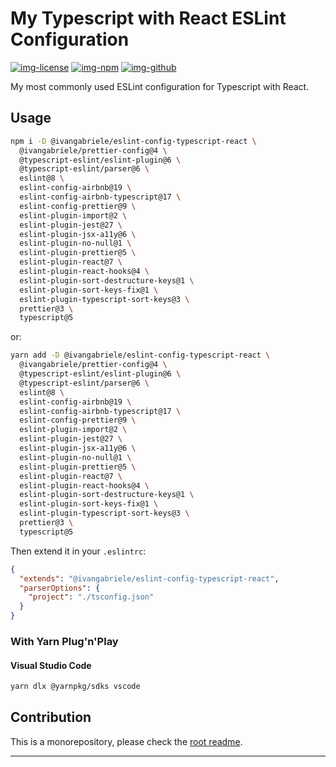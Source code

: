 # My Typescript with React ESLint Configuration

[![img-license]][lnk-license] [![img-npm]][lnk-npm] [![img-github]][lnk-github]

My most commonly used ESLint configuration for Typescript with React.

## Usage

```sh
npm i -D @ivangabriele/eslint-config-typescript-react \
  @ivangabriele/prettier-config@4 \
  @typescript-eslint/eslint-plugin@6 \
  @typescript-eslint/parser@6 \
  eslint@8 \
  eslint-config-airbnb@19 \
  eslint-config-airbnb-typescript@17 \
  eslint-config-prettier@9 \
  eslint-plugin-import@2 \
  eslint-plugin-jest@27 \
  eslint-plugin-jsx-a11y@6 \
  eslint-plugin-no-null@1 \
  eslint-plugin-prettier@5 \
  eslint-plugin-react@7 \
  eslint-plugin-react-hooks@4 \
  eslint-plugin-sort-destructure-keys@1 \
  eslint-plugin-sort-keys-fix@1 \
  eslint-plugin-typescript-sort-keys@3 \
  prettier@3 \
  typescript@5
```

or:

```sh
yarn add -D @ivangabriele/eslint-config-typescript-react \
  @ivangabriele/prettier-config@4 \
  @typescript-eslint/eslint-plugin@6 \
  @typescript-eslint/parser@6 \
  eslint@8 \
  eslint-config-airbnb@19 \
  eslint-config-airbnb-typescript@17 \
  eslint-config-prettier@9 \
  eslint-plugin-import@2 \
  eslint-plugin-jest@27 \
  eslint-plugin-jsx-a11y@6 \
  eslint-plugin-no-null@1 \
  eslint-plugin-prettier@5 \
  eslint-plugin-react@7 \
  eslint-plugin-react-hooks@4 \
  eslint-plugin-sort-destructure-keys@1 \
  eslint-plugin-sort-keys-fix@1 \
  eslint-plugin-typescript-sort-keys@3 \
  prettier@3 \
  typescript@5
```

Then extend it in your `.eslintrc`:

```json
{
  "extends": "@ivangabriele/eslint-config-typescript-react",
  "parserOptions": {
    "project": "./tsconfig.json"
  }
}
```

### With Yarn Plug'n'Play

#### Visual Studio Code

```sh
yarn dlx @yarnpkg/sdks vscode
```

## Contribution

This is a monorepository, please check the [root readme][lnk-contribution].

---

[img-github]: https://img.shields.io/github/actions/workflow/status/ivangabriele/eslint-config/test-and-publish.yml?branch=main&style=flat-square
[img-license]: https://img.shields.io/github/license/ivangabriele/eslint-config?style=flat-square
[img-npm]: https://img.shields.io/npm/v/@ivangabriele/eslint-config-typescript-react?style=flat-square
[lnk-github]: https://github.com/ivangabriele/eslint-config/actions?query=branch%3Amain++
[lnk-license]: https://github.com/ivangabriele/eslint-config/blob/main/packages/typescript-react/LICENSE
[lnk-npm]: https://www.npmjs.com/package/@ivangabriele/eslint-config-typescript-react
[lnk-contribution]: https://github.com/ivangabriele/eslint-config#contribution
